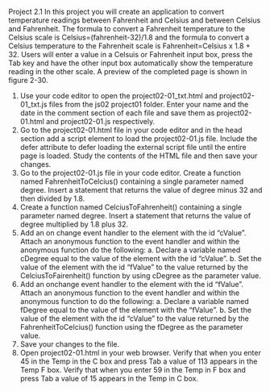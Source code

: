 Project 2.1 
	In this project you will create an application to convert temperature readings between Fahrenheit and Celsius and between Celsius and Fahrenheit. The formula to convert a Fahrenheit temperature to the Celsius scale is Celsius=(fahrenheit-32)/1.8 and the formula to convert a Celsius temperature to the Fahrenheit scale is Fahrenheit=Celsius x 1.8 + 32. Users will enter a value in a Celsuis or Fahrenheit input box, press the Tab key and have the other input box automatically show the temperature reading in the other scale. A preview of the completed page is shown in figure 2-30.

1. Use your code editor to open the project02-01_txt.html and project02-01_txt.js files from the js02 project01 folder. Enter your name and the date in the comment section of each file and save them as project02-01.html and project02-01.js respectively. 
2. Go to the project02-01.html file in your code editor and in the head section add a script element to load the project02-01.js file. Include the defer attribute to defer loading the external script file until the entire page is loaded. Study the contents of the HTML file and then save your changes.
3. Go to the project02-01.js file in your code editor. Create a function named FahrenheitToCelcius() containing a single parameter named degree. Insert a statement that returns the value of degree minus 32 and then divided by 1.8.
4. Create a function named CelciusToFahrenheit() containing a single parameter named degree. Insert a statement that returns the value of degree multiplied by 1.8 plus 32. 
5. Add an on change event handler to the element with the id “cValue”. Attach an anonymous function to the event handler and within the anonymous function do the following:
a. Declare a variable named cDegree equal to the value of the element with the id “cValue”.
b. Set the value of the element with the id “fValue” to the value returned by the CelciusToFairenheit() function by using cDegree as the parameter value.
6. Add an onchange event handler to the element with the id “fValue”. Attach an anonymous
	function to the event handler and within the anonymous function to do the following:
  a. Declare a variable named fDegree equal to the value of the element with the “fValue”.
  b. Set the value of the element with the id “cValue” to the value returned by the FahrenheitToCelcius() function using the fDegree as the parameter value.
8. Save your changes to the file. 
9. Open project02-01.html in your web browser. Verify that when you enter 45 in the Temp in the C box and press Tab a value of 113 appears in the Temp F box. Verify that when you enter 59 in the Temp in F box and press Tab a value of 15 appears in the Temp in C box. 

